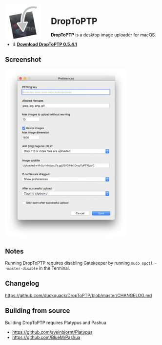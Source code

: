 <img align="left" src="icon.png" style="float: left; margin-right: 30px;" width="120">

# DropToPTP

**DropToPTP** is a desktop image uploader for macOS.

* **⇩ [Download DropToPTP 0.5.4.1](https://github.com/duckquack/DropToPTP/raw/master/DropToPTP.app.zip)**

## Screenshot

<img src="screenshot.png" width="400">

## Notes

Running DropToPTP requires disabling Gatekeeper by running `sudo spctl --master-disable` in the Terminal.

## Changelog

https://github.com/duckquack/DropToPTP/blob/master/CHANGELOG.md

## Building from source

Building DropToPTP requires Platypus and Pashua

* https://github.com/sveinbjornt/Platypus
* https://github.com/BlueM/Pashua